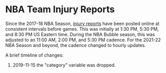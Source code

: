 # NBA Team Injury Reports

Since the 2017-18 NBA Season, [injury reports](https://official.nba.com/nba-injury-report/) have been posted online at consistent intervals before games. This was initially at 1:30 PM, 5:30 PM, and 8:30 PM US Eastern time. During the NBA Bubble season, this was adjusted to an 11:00 AM, 2:00 PM, and 5:30 PM cadence. For the 2021-22 NBA Season and beyond, the cadence changed to hourly updates.

A brief timeline of changes:
1. 2019-11-15 the "category" variable was dropped.